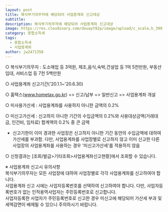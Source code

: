 ```yaml
---
layout: post
title: 복식부기의무자에 해당되어 사업용계좌 신고대상
subtitle: 
description: 복식부기의무자에 해당되어 사업용계좌 신고대상
image: https://res.cloudinary.com/douayt92p/image/upload/c_scale,h_399,q_auto,w_760/v1592197308/me/%EC%82%AC%EC%97%85%EC%9A%A9%EA%B3%84%EC%A2%8C%EC%8B%A0%EA%B3%A0_znno5m.jpg
category: 종합소득세
tags:
  - 종합소득세
  - 사업용계좌
author: jw2471358
---
```


○ 복식부기의무자 : 도소매업 등 3억원, 제조,음식,숙박,건설업 등 1억 5천만원, 부동산임대, 서비스업 등 7천 5백만원

○ 사업용계좌 신고기간('20.1.1~'20.6.30)

○ 홈택스(www.hometax.go.kr) => 신고/납부 => 일반신고 => 사업용계좌 개설

○ 미사용가산세 : 사업용계좌를 사용하지 아니한 금액의 0.2%

○ 미신고가산세 : 신고하지 아니한 기간의 수입금액의 0.2%와 사용대상금액(거래대금, 인건비, 임차료) 합계액의 0.2% 중 큰 금액

* 신고기한이 이미 경과한 사업장은 신고하지 아니한 기간 동안의 수입금액에 대하여 가산세를 부과함. 
다만, 사업용계좌를 사업장별로 신고하지 않고 이미 신고한 다른 사업장의 사업용계좌를 사용하는 경우 '미신고가산세'를 적용하지 않음


○ 신청결과는 [조회/발급>기타조회>사업용계좌신고현황]에서 조회할 수 있습니다.

※ 사업용계좌 신고시 유의사항  
복식부기의무자는 모든 사업장에 대하여 사업장별로 각각 사업용계좌를 신고하여야 합니다.  
사업용계좌 신고 시에는 사업자등록번호를 선택하여 신고하여야 합니다. 다만, 사업자등록번호가 없는 인적용역사업자는 주민등록번호로 신고합니다.  
사업자등록한 사업자가 주민등록번호로 신고한 경우 미신고에 해당되어 가산세 부과 및 세액감면이 배제될 수 있으니 주의하시기 바랍니다.